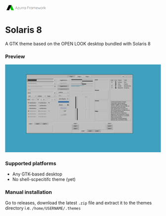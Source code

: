 [![built-with-azurra-framework](https://github.com/B00merang-Project/B00merang-Project.github.io/blob/master/resources/badges/azurra/badge_smaller.png)](https://github.com/B00merang-Project/Azurra_framework)

# Solaris 8
A GTK theme based on the OPEN LOOK desktop bundled with Solaris 8

### Preview
![solaris-8](https://github.com/B00merang-Project/gallery/raw/master/Solaris%208%20(3).png)

### Supported platforms
- Any GTK-based desktop
- No shell-scpecitifc theme (yet)

### Manual installation
Go to releases, download the latest `.zip` file and extract it to the themes directory i.e. `/home/USERNAME/.themes`
